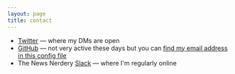 ```yaml
---
layout: page
title: contact
---
```


* [Twitter](https://twitter.com/sarambsimon) — where my DMs are open
* [GitHub](https://github.com/smbsimon) — not very active these days but you can [find my email address in this config file](https://github.com/smbsimon/smbsimon.github.io/blob/master/_config.yml)
* The News Nerdery [Slack](https://newsnerdery.org) — where I'm regularly online
